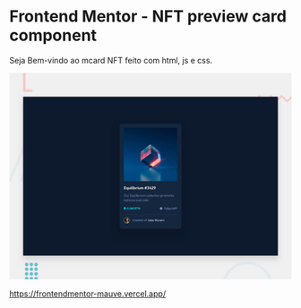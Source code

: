 # Frontend Mentor - NFT preview card component
Seja Bem-vindo ao mcard NFT feito com html, js e css.


![Design preview for the NFT preview card component coding challenge](./design/desktop-preview.jpg)

https://frontendmentor-mauve.vercel.app/
